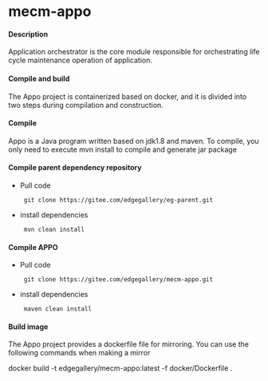 # mecm-appo

#### Description
Application orchestrator is the core module responsible for orchestrating life cycle maintenance operation of application.

#### Compile and build
The Appo project is containerized based on docker, and it is divided into two steps during compilation and construction.

#### Compile
Appo is a Java program written based on jdk1.8 and maven. To compile, you only need to execute mvn install to compile and generate jar package

#### Compile parent dependency repository

  - Pull code
    ```
     git clone https://gitee.com/edgegallery/eg-parent.git
    ```
  - install dependencies
    ```
     mvn clean install
    ```
#### Compile APPO

   - Pull code
     ```
      git clone https://gitee.com/edgegallery/mecm-appo.git
     ```
   - install dependencies
     ```
      maven clean install
     ```

#### Build image
The Appo project provides a dockerfile file for mirroring. You can use the following commands when making a mirror

docker build -t edgegallery/mecm-appo:latest -f docker/Dockerfile .